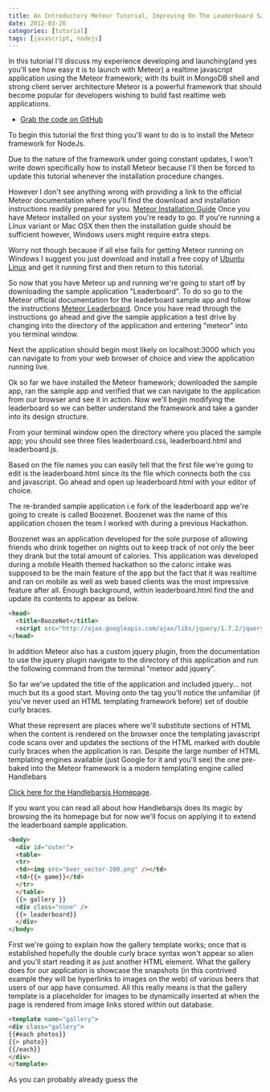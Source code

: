 ```yaml
---
title: An Introductory Meteor Tutorial, Improving On The Leaderboard Sample App
date: 2012-03-26
categories: [tutorial]
tags: [javascript, nodejs]
---
```

In this tutorial I'll discuss my experience developing and launching(and yes you'll see how easy it is to launch with Meteor) a realtime javascript application using the Meteor framework; with its built in MongoDB shell and strong client server architecture Meteor is a powerful framework that should become popular for developers wishing to build fast realtime web applications.

- <a href="https://github.com/taywils/Meteor_Tutorial_Code">Grab the code on GitHub</a>

To begin this tutorial the first thing you'll want to do is to install the Meteor framework for NodeJs. 

Due to the nature of the framework under going constant updates, I won't write down specifically how to install Meteor because I'll then be forced to update this tutorial whenever the installation procedure changes. 

However I don't see anything wrong with providing a link to the official Meteor documentation where you'll find the download and installation instructions readily prepared for you. <a href="http://docs.meteor.com/#quickstart">Meteor Installation Guide</a> Once you have Meteor installed on your system you're ready to go. If you're running a Linux variant or Mac OSX then then the installation guide should be sufficient however, Windows users might require extra steps. 

Worry not though because if all else fails for getting Meteor running on Windows I suggest you just download and install a free copy of <a href="http://www.ubuntu.com/">Ubuntu Linux</a> and get it running first and then return to this tutorial.

So now that you have Meteor up and running we're going to start off by downloading the sample application "Leaderboard". To do so go to the Meteor official documentation for the leaderboard sample app and follow the instructions <a href="http://www.meteor.com/examples/leaderboard">Meteor Leaderboard</a>. Once you have read through the instructions go ahead and give the sample application a test drive by changing into the directory of the application and entering "meteor" into you terminal window. 

Next the application should begin most likely on localhost:3000 which you can navigate to from your web browser of choice and view the application running live. 

Ok so far we have installed the Meteor framework; downloaded the sample app, ran the sample app and verified that we can navigate to the application from our browser and see it in action. 
Now we'll begin modifying the leaderboard so we can better understand the framework and take a gander into its design structure. 

From your terminal window open the directory where you placed the sample app; you should see three files leaderboard.css, leaderboard.html and leaderboard.js. 

Based on the file names you can easily tell that the first file we're going to edit is the leaderboard.html since its the file which connects both the css and javascript. 
Go ahead and open up leaderboard.html with your editor of choice.

The re-branded sample application i.e fork of the leaderboard app we're going to create is called Boozenet. Boozenet was the name of this application chosen the team I worked with during a previous Hackathon. 

Boozenet was an application developed for the sole purpose of allowing friends who drink together on nights out to keep track of not only the beer they drank but the total amount of calories. 
This application was developed during a mobile Health themed hackathon so the caloric intake was supposed to be the main feature of the app but the fact that it was realtime and ran on mobile as well as web based clients was the most impressive feature after all. 
Enough background, within leaderboard.html find the <head> and update its contents to appear as below.
```html
<head>
  <title>BoozeNet</title>
  <script src="http://ajax.googleapis.com/ajax/libs/jquery/1.7.2/jquery.min.js"></script>
</head>
```
In addition Meteor also has a custom jquery plugin, from the documentation to use the jquery plugin navigate to the directory of this application and run the following command from the terminal "meteor add jquery".

So far we've updated the title of the application and included jquery... not much but its a good start. 
Moving onto the <body> tag you'll notice the unfamiliar (if you've never used an HTML templating framework before) set of double curly braces. 

What these represent are places where we'll substitute sections of HTML when the content is rendered on the browser once the templating javascript code scans over and updates the sections of the HTML marked with double curly braces when the application is ran. 
Despite the large number of HTML templating engines available (just Google for it and you'll see) the one pre-baked into the Meteor framework is a modern templating engine called Handlebars 

<a href="http://handlebarsjs.com/">Click here for the Handlebarsjs Homepage</a>. 

If you want you can read all about how Handlebarsjs does its magic by browsing the its homepage but for now we'll focus on applying it to extend the leaderboard sample application. 
```html
<body>
  <div id="outer">
  <table>
  <tr>
  <td><img src="beer_vector-200.png" /></td>
  <td>{{> game}}</td>
  </tr>
  </table>
  {{> gallery }}
  <div class="none" />
  {{> leaderboard}}
  </div>
</body>
```
First we're going to explain how the gallery template works; once that is established hopefully the double curly brace syntax won't appear so alien and you'll start reading it as just another HTML element. What the gallery does for our application is showcase the snapshots (in this contrived example they will be hyperlinks to images on the web) of various beers that users of our app have consumed. All this really means is that the gallery template is a placeholder for images to be dynamically inserted at when the page is rendered from image links stored within out database.

```html
<template name="gallery">
<div class="gallery">
{{#each photos}}
{{> photo}}
{{/each}}
</div>
</template>
```
As you can probably already guess the <template> tag will substitute itself where the double braced enclosed word "gallery" appears earlier in the code. 
If you thought it was going to be more complicated than that you were wrong, working with the handlebarsjs template engine is quite easy... although there are way more advanced features we won't need to get into to those at this level of a tutorial. 
The next template we're going to create is the photo template which is to be  placed within the gallery template we just established.

```html
<template name="photo">
<img width="100" height="100" src="{{url}}" />
</template>
```

For those of you with eagle eyes you might have caught that the the template argument url differs slightly from the all previous template arguments we have passed thus far.
What the url lack is the leading > just after the second left-curly brace. 
How the absence of the > affects the code will come into play later when you start writing the javascript code but for now just let it be. 
Next we'll need to template the leaderboard... its similar to the gallery but instead of photos wrapped within a each sub-template we'll have players displayed instead.

```html
<template name="leaderboard">
<div class="leaderboard">
{{#each players}}
{{> player}}
{{/each}}
</div>

{{#if selected_name}}
<div class="details">
<div class="name">Whats Up {{selected_name}}</div>
<input type="button" class="uploadImg" value="Add Photo" />
<input id=&#039;imgUrlText&#039; type=&#039;text&#039; size="80" name=&#039;imageUrl&#039; class=&#039;imageUrl&#039; />
</div>
{{/if}}

{{#unless selected_name}}
<div class="none">Click a player to select</div>
{{/unless}}
</template>
```
Since we have just defined where the players template is going to fit onto the leaderboard we now have to create a template for them as well.
```html
<template name="player">
<div class="player {{selected}}">
<span class="name">{{name}} | {{phone}}</span>
<span class="score">Calories {{score}}</span>
</div>
</template>
```
Another thing you might have noticed is that in the above code the double curly brace appears within the value of the class tag. 
Which means that you can even inject templates within css; pretty cool if I'd say so. 
Moving on notice how the template references whether or not the player has been selected. 
That will become important once we get to the javascript part of this application where we'll actually define the events which take place when those conditionals are satisfied. 
Lastly all we have to do now is define the game template, which is just where we have our input form for new players.
```html
<template name="game">
<div class="newGame">
  <input type="button" class="newGame" value="New Game" />
<br />
<form class="standard_form">
  <label>Enter Phone#:</label><input id=&#039;phoneText&#039; type=&#039;text&#039; name=&#039;phoneNumber&#039; class=&#039;phoneNumber&#039; />
  <label>Enter Name:</label><input id=&#039;nameText&#039; type=&#039;text&#039; name=&#039;newName&#039; class=&#039;newName&#039; />
  <div class="submit_links">
  <input type="button" class="addDrinker" value="Join" />
  </div>
</form>

</div>
</template>
```
Now we are done with leaderboard.html.

Below is the CSS for leaderboard.css there isn't much to the CSS so just read through it if you want. 
Besides that you might just want to flat out replace your leaderboard.css instead of making additions to the file like we did for the html page. 
```css
body {
  font-family: 'Helvetica Neue', Helvetica, Arial, san-serif;
  font-weight: 200;
margin: 50px 0;
padding: 0;
         -webkit-user-select: none;
         -khtml-user-select: none;
         -moz-user-select: none;
         -o-user-select: none;
         user-select: none;
}

#outer {
width: 700px;
margin: 0 auto;    
}

.player {
padding: 5px;
}

.player .name {
display: inline-block;
width: 300px;
       font-size: 1.75em;
}

.player .score {
display: inline-block;
width: 100px;
       text-align: right;
       font-size: 2em;
       font-weight: bold;
color: #777;
}

.player.selected {
  background-color: yellow;
display: inline-block;
}

.player.selected .score {
color: black;
}

.details, .none {
  font-weight: bold;
  font-size: 2em;
  border-style: dashed none none none;
  border-color: #ccc;
  border-width: 4px;
margin: 50px 10px;
padding: 10px 0px;
}

.none {
color: #777;
}

input {
  border-color: #006699;
  border-style: solid;
  border-width: 1px;
color: #006699;
}

.standard_form {
width: 400px;
margin: 0px;
padding: 0px;
}

.standard_form label {
float: left;
width: 190px;
clear: both;
height: 20px;
}

.standard_form input {
float: right;
width: 200px;
height: 20px;
}

.submit_links {
clear: both;
}

.submit_links input {
float: right;
width: auto;
}

.leaderboard .player {
width: 610px;
clear: both;
}

.leaderboard .player .name {
width: 300px;
float: left;
}

.leaderboard .player .score {
width: 300px;
float: right;
}
```
For the final addition and where we get to see the true face of Meteor is within the javascript file.
So open leaderboard.js and we'll begin by taking apart the javascript section by section to make sure we understand what each part does and where we'll make additions to the sample code provided. 

```javascript
Players = new Meteor.Collection("players");
Photos = new Meteor.Collection("photos");
```

The first part is the addition of the Photos MongoDB Collection in addition to the regular Players Collection.
Thats simple enough but the interesting part we see next is how the each of the templates we coded in the HTML connects somehow to a Collection on the MongoDB.
One of the things I appreciate the most about the Meteor framework is how well they managed to make the connections between HTML templates and MongoDB collections crystal clear.
In particular pay attention to the conditional on the first line where we check whether the interaction is from the client.
This will become important later on where we describe what happens when the interation is on the server side.
Which is another cool thing about Meteor that you often don't see in a lot of other frameworks, clean separation between client and server object modeling. 
Often as I've seen before what happens is that the server side code is visibly connected to the database while its up to the developer to string together some sort of process for pushing the data to the client facing side.
```javascript
if (Meteor.is_client) {
  Template.leaderboard.players = function () {
    return Players.find({}, {sort: {score: -1, name: 1}});
  };

  Template.gallery.photos = function () {
    return Photos.find({});
  };

  Template.leaderboard.selected_name = function () {
    var player = Players.findOne(Session.get("selected_player"));
    return player && player.phone && player.name;
  };

  Template.player.selected = function () {
    return Session.equals("selected_player", this._id) ? "selected" : '';
  };
```
Next fill in the various html events which are triggered based on client input on the page where the app is displayed. 
The first event we'll code describes what happens when a user clicks the Image Upload button.
```javascript
    Template.leaderboard.events = {
      'click input.uploadImg': function() {
        var imgUrl = "";
        imgUrl = $('#imgUrlText').val();
        var imgSrc = imgUrl;

        if( imgUrl != "" ) {
          var player = Players.findOne(Session.get("selected_player"));
          Players.update(Session.get("selected_player"), {$inc: {score: 343}});
          Photos.insert({url: imgSrc, phone: player.phone });
        }
      }
    };
```
The code is pretty self explainatory but in short, we pull the image url, we take the selected player, increment her score and then insert the photo into our DB.
Then we handle what happens when a playername is clicked... it just sets the selected player.
```javascript
    Template.player.events = {
      'click': function () {
        Session.set("selected_player", this._id);
      }
    };
```
Finnally for the game template itself we need to handle two events, one in which a new player is added and the second when a new game is created.

The events for any template as you can tell by now is just a javascript Object so we can separate object member by a comma using a string as the key and function as the value.
```javascript
    Template.game.events = {
      'click input.newGame': function () {
        Players.remove({});
        Photos.remove({});
      },

      'click input.addDrinker': function () {
        var newScore = 0;
        var newName = null;
        var newPhoneNumber = null;

        newPhoneNumber = $('#phoneText').val();
        newName = $('#nameText').val();

        if( $.trim(newName) != "" && $.trim(newPhoneNumber) != "" ) {
          Players.insert({ name: newName, phone: newPhoneNumber, score: newScore });
        }
      }
    };
```
For the final part of the javascript we need to define how the Meteor server gets the data from the DB when the game is started which will then allow the client code to we coded above to behave properly.
```javascript
    if (Meteor.is_server) {
      Meteor.startup(function () {
          if (Players.find().count() === 0) {
            var names = [
            "Click New Game",
            ];

            for (var i = 0; i < names.length; i++) {
              Players.insert({name: names[i], phone: "", score: 0});
            }
          }

          if( Photos.find().count() === 0) {
            var pics = [
            "http://upload.wikimedia.org/wikipedia/commons/e/e5/Pale_Ale.jpg",
            "http://upload.wikimedia.org/wikipedia/commons/3/3e/Weizenbier.jpg",
            "http://upload.wikimedia.org/wikipedia/commons/9/99/Glass_of_K%C3%B6stritzer_Schwarzbier.jpg"
            ];

            for (var i = 0; i < pics.length; i++) {
            Photos.insert({url: pics[i], phone: ""});
            }
          }
      });
    }
```
The last thing you need to do in order to get the full code working together is to visit the github page for this code as this tutorial written here is more of in-depth documentation. So just git clone the project navigate to the main directory and run "meteor" from the terminal and browse to the site on your machine. 

Included within the GitHub code are the necessary image files you'll want as well.

